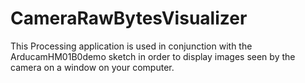 # CameraRawBytesVisualizer
This Processing application is used in conjunction with the ArducamHM01B0demo sketch in order to display images seen by the camera on a window on your computer.
